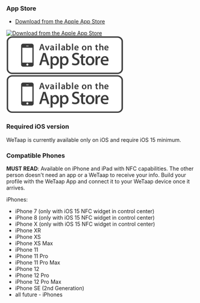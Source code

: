### **App Store** <a name="app-store"></a>

- [Download from the Apple App Store](https://apps.apple.com/us/app/wetaap/id1565355733)

[![Download from the Apple App Store](https://myname.digital/assets/img/icon/app-store.png)](https://apps.apple.com/app/wetaap/id1565355733)
[![Download from the Apple App Store](images/download/app-store.png)](https://apps.apple.com/app/wetaap/id1565355733)
[![Download from the Apple App Store](../images/download/app-store.png)](https://apps.apple.com/app/wetaap/id1565355733)

### **Required iOS version** <a name="download"></a>

WeTaap is currently available only on iOS and require iOS 15 minimum.

### **Compatible Phones** <a name="compatible-phones"></a>

**MUST READ**: Available on iPhone and iPad with NFC capabilities. The other person doesn't need an app or a WeTaap to receive your info. Build your profile with the WeTaap App and connect it to your WeTaap device once it arrives.

iPhones: 

- iPhone 7 (only with iOS 15 NFC widget in control center)
- iPhone 8 (only with iOS 15 NFC widget in control center)
- iPhone X (only with iOS 15 NFC widget in control center)
- iPhone XR
- iPhone XS
- iPhone XS Max
- iPhone 11
- iPhone 11 Pro
- iPhone 11 Pro Max
- iPhone 12
- iPhone 12 Pro
- iPhone 12 Pro Max
- iPhone SE (2nd Generation)
- all future - iPhones